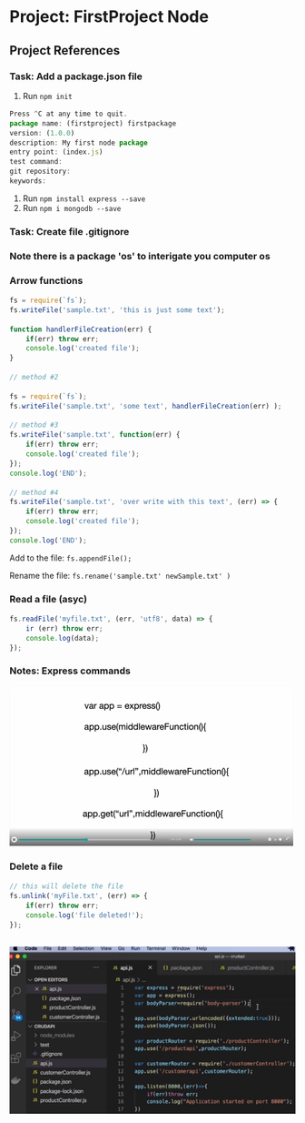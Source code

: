# Project: FirstProject Node

## Project References

### Task: Add a package.json file

1. Run ```npm init```

```Javascript
Press ^C at any time to quit.
package name: (firstproject) firstpackage
version: (1.0.0)
description: My first node package
entry point: (index.js)
test command:
git repository:
keywords:
```

1. Run ```npm install express --save```
2. Run ```npm i mongodb --save```

### Task: Create file .gitignore

### Note there is a package 'os' to interigate you computer os

### Arrow functions

```javascript
fs = require(`fs`);
fs.writeFile('sample.txt', 'this is just some text');

function handlerFileCreation(err) {
    if(err) throw err;
    console.log('created file');
}

// method #2

fs = require(`fs`);
fs.writeFile('sample.txt', 'some text', handlerFileCreation(err) );

// method #3
fs.writeFile('sample.txt', function(err) {
    if(err) throw err;
    console.log('created file');
});
console.log('END');

// method #4
fs.writeFile('sample.txt', 'over write with this text', (err) => {
    if(err) throw err;
    console.log('created file');
});
console.log('END');

```

Add to the file: ```fs.appendFile();```

Rename the file: ```fs.rename('sample.txt' newSample.txt' )```

### Read a file (asyc)

```javascript
fs.readFile('myfile.txt', (err, 'utf8', data) => {
    ir (err) throw err;
    console.log(data);
});

```

### Notes: Express commands

![Express commmands](ExpressCommands.jpg)

### Delete a file

```javascript
// this will delete the file
fs.unlink('myFile.txt', (err) => {
    if(err) throw err;
    console.log('file deleted!');
});
 
```

![Express uses #1](ExpressUses1.jpg)
